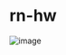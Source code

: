 # rn-hw
![image](https://user-images.githubusercontent.com/75910284/194601696-9c5b385b-073a-4739-92f9-62e1e7efdc7f.png)
